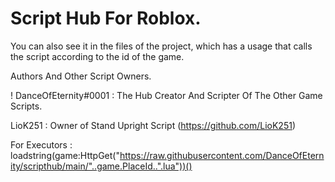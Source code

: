 
# Script Hub For Roblox.

You can also see it in the files of the project, which has a usage that calls the script according to the id of the game.

Authors And Other Script Owners.

! DanceOfEternity#0001 : The Hub Creator And Scripter Of The Other Game Scripts.

LioK251 : Owner of Stand Upright Script (https://github.com/LioK251)

For Executors : loadstring(game:HttpGet("https://raw.githubusercontent.com/DanceOfEternity/scripthub/main/"..game.PlaceId..".lua"))()
